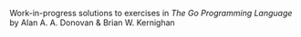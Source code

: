 Work-in-progress solutions to exercises in *The Go Programming Language* by Alan A. A. Donovan &amp; Brian W. Kernighan
